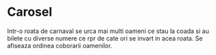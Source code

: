 # Carosel
Intr-o roata de carnaval se urca mai multi oameni ce stau la coada si au bilete cu diverse numere ce rpr de cate ori se invart in acea roata. Se afiseaza ordinea coborarii oamenilor.
